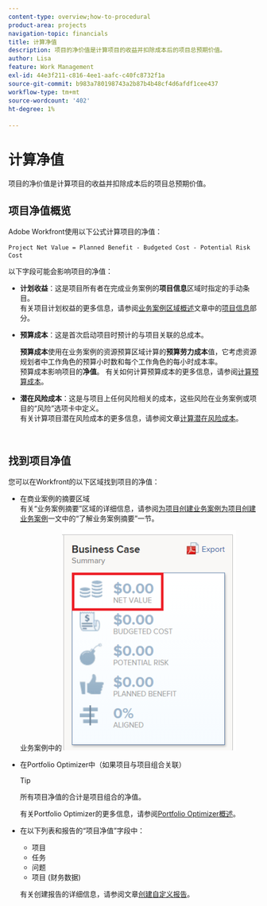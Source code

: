 ```yaml
---
content-type: overview;how-to-procedural
product-area: projects
navigation-topic: financials
title: 计算净值
description: 项目的净价值是计算项目的收益并扣除成本后的项目总预期价值。
author: Lisa
feature: Work Management
exl-id: 44e3f211-c816-4ee1-aafc-c40fc8732f1a
source-git-commit: b983a780198743a2b87b4b48cf4d6afdf1cee437
workflow-type: tm+mt
source-wordcount: '402'
ht-degree: 1%

---
```


# 计算净值

项目的净价值是计算项目的收益并扣除成本后的项目总预期价值。

## 项目净值概览

Adobe Workfront使用以下公式计算项目的净值：

```
Project Net Value = Planned Benefit - Budgeted Cost - Potential Risk Cost
```

以下字段可能会影响项目的净值：

* **计划收益**：这是项目所有者在完成业务案例的&#x200B;**项目信息**&#x200B;区域时指定的手动条目。\
  有关项目计划权益的更多信息，请参阅[业务案例区域概述](../../../manage-work/projects/define-a-business-case/areas-of-business-case.md)文章中的[项目信息](../../../manage-work/projects/define-a-business-case/areas-of-business-case.md#project-info)部分。

* **预算成本**：这是首次启动项目时预计的与项目关联的总成本。

  **预算成本**&#x200B;使用在业务案例的资源预算区域计算的&#x200B;**预算劳力成本**&#x200B;值，它考虑资源规划者中工作角色的预算小时数和每个工作角色的每小时成本率。\
  预算成本影响项目的&#x200B;**净值**。 有关如何计算预算成本的更多信息，请参阅[计算预算成本](../../../manage-work/projects/project-finances/budgeted-cost.md)。

* **潜在风险成本**：这是与项目上任何风险相关的成本，这些风险在业务案例或项目的“风险”选项卡中定义。\
  有关计算项目潜在风险成本的更多信息，请参阅文章[计算潜在风险成本](../../../manage-work/projects/project-finances/potential-risk-cost.md)。

   

## 找到项目净值

您可以在Workfront的以下区域找到项目的净值：

* 在商业案例的摘要区域 \
  有关“业务案例摘要”区域的详细信息，请参阅[为项目创建业务案例](../../../manage-work/projects/define-a-business-case/create-business-case.md)[为项目创建业务案例](../../../manage-work/projects/define-a-business-case/create-business-case.md)一文中的“了解业务案例摘要”一节。

  业务案例中的![净值](assets/net-value-on-business-case-summary-highlighted-350x444.png)

* 在Portfolio Optimizer中（如果项目与项目组合关联）

  >[!TIP]
  >
  >所有项目净值的合计是项目组合的净值。

  有关Portfolio Optimizer的更多信息，请参阅[Portfolio Optimizer概述](../../../manage-work/portfolios/portfolio-optimizer/portfolio-optimizer-overview.md)。

* 在以下列表和报告的“项目净值”字段中：

   * 项目
   * 任务
   * 问题
   * 项目 (财务数据)

  有关创建报告的详细信息，请参阅文章[创建自定义报告](../../../reports-and-dashboards/reports/creating-and-managing-reports/create-custom-report.md)。
